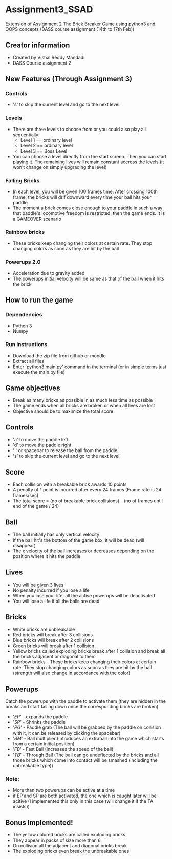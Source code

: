 # Assignment3_SSAD
Extension of Assignment 2
The Brick Breaker Game using python3 and OOPS concepts (DASS course assignment (14th to 17th Feb))
## Creator information
- Created by Vishal Reddy Mandadi 
- DASS Course assignment 2

## New Features (Through Assignment 3)
### Controls
- 's' to skip the current level and go to the next level
### Levels
- There are three levels to choose from or you could also play all sequentially:
    - Level 1 == ordinary level
    - Level 2 == ordinary level
    - Level 3 == Boss Level 
- You can choose a level directly from the start screen. Then you can start playing it. The remaining lives will remain constant accross the levels (it won't change on simply upgrading the level)

### Falling Bricks
- In each level, you will be given 100 frames time. After crossing 100th frame, the bricks will drif downward every time your ball hits your paddle
- The moment a brick comes close enough to your paddle in such a way that paddle's locomotive freedom is restricted, then the game ends. It is a GAMEOVER scenario

### Rainbow bricks
- These bricks keep changing their colors at certain rate. They stop changing colors as soon as they are hit by the ball

### Powerups 2.0
- Acceleration due to gravity added
- The powerups initial velocity will be same as that of the ball when it hits the brick

## How to run the game
### Dependencies
- Python 3
- Numpy
### Run instructions
- Download the zip file from github or moodle
- Extract all files
- Enter 'python3 main.py' command in the terminal (or in simple terms just execute the main.py file)

## Game objectives
- Break as many bricks as possible in as much less time as possible
- The game ends when all bricks are broken or when all lives are lost
- Objective should be to maximize the total score

## Controls
- 'a' to move the paddle left
- 'd' to move the paddle right
- ' ' or spacebar to release the ball from the paddle
- 's' to skip the current level and go to the next level
## Score
- Each collision with a breakable brick awards 10 points
- A penalty of 1 point is incurred after every 24 frames (Frame rate is 24 frames/sec)
- The total score = (no of breakable brick collisions) - (no of frames until end of the game / 24)

## Ball
- The ball initially has only vertical velocity
- If the ball hit's the bottom of the game box, it will be dead (will disappear)
- The x velocity of the ball increases or decreases depending on the position where it hits the paddle 

## Lives
- You will be given 3 lives
- No penalty incurred if you lose a life
- When you lose your life, all the active powerups will be deactivated
- You will lose a life if all the balls are dead

## Bricks
- White bricks are unbreakable
- Red bricks will break after 3 collisions
- Blue bricks will break after 2 collisions
- Green bricks will break after 1 collision
- Yellow bricks called exploding bricks break after 1 collision and break all the bricks adjacent or diagonal to them
- Rainbow bricks - These bricks keep changing their colors at certain rate. They stop changing colors as soon as they are hit by the ball (strength will also change in accordance with the color)

## Powerups
Catch the powerups with the paddle to activate them (they are hidden in the breaks and start falling down once the corresponding bricks are broken)
- '$EP$' - expands the paddle
- '$SP$' - Shrinks the paddle
- '$PG$' - Paddle grab (The ball will be grabbed by the paddle on collision with it, it can be released by clicking the spacebar)
- '$BM$' - Ball multiplier (Introduces an extraball into the game which starts from a certain initial position)
- '$FB$' - Fast Ball (Increases the speed of the ball)
- '$TB$' - Through Ball (The ball can go undeflected by the bricks and all those bricks which come into contact will be smashed (including the unbreakable type))
### Note:
- More than two powerups can be active at a time
- if EP and SP are both activated, the one which is caught later will be acitive (I implemented this only in this case (will change it if the TA insists))

## Bonus Implemented!
- The yellow colored bricks are called exploding bricks
- They appear in packs of size more than 6
- On collision all the adjacent and diagonal bricks break
- The exploding bricks even break the unbreakable ones
